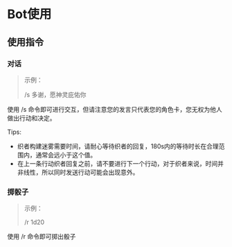 # Bot使用

## 使用指令

### 对话

> 示例：
> 
> /s 多谢，愿神灵庇佑你

使用 /s 命令即可进行交互，但请注意您的发言只代表您的角色卡，您无权为他人做出行动和决定。

Tips: 
- 织者构建迷雾需要时间，请耐心等待织者的回复，180s内的等待时长在合理范围内，通常会远小于这个值。
- 在上一条行动织者回复之前，请不要进行下一个行动，对于织者来说，时间并非线性，所以同时发送行动可能会出现意外。

### 掷骰子

> 示例：
> 
> /r 1d20

使用 /r 命令即可掷出骰子